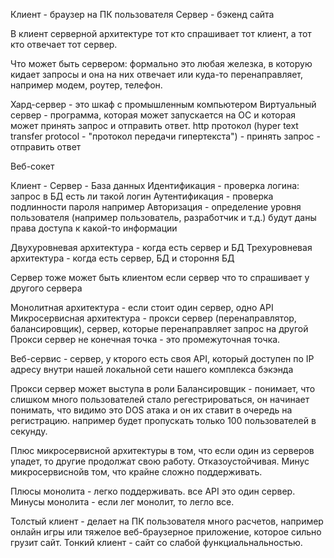 Клиент - браузер на ПК пользователя
Сервер - бэкенд сайта

В клиент серверной архитектуре тот кто спрашивает тот клиент, а тот кто отвечает тот сервер.

Что может быть сервером: формально это любая железка, в которую кидает запросы и она на них отвечает или куда-то перенаправляет, например модем, роутер, телефон.

Хард-сервер - это шкаф с промышленным компьютером
Виртуальный сервер - программа, которая может запускается на ОС и которая может принять запрос и отправить ответ.
http протокол (hyper text transfer protocol - "протокол передачи гипертекста") - принять запрос - отправить ответ

Веб-сокет



Клиент - Сервер - База данных
Идентификация - проверка логина: запрос в БД есть ли такой логин
Аутентификация - проверка подлинности пароля например
Авторизация - определение уровня пользователя (например пользователь, разработчик и т.д.) будут даны права доступа к какой-то информации

Двухуровневая архитектура - когда есть сервер и БД
Трехуровневая архитектура - когда есть сервер, БД и стороння БД

Сервер тоже может быть клиентом если сервер что то спрашивает у другого сервера

Монолитная архитектура - если стоит один сервер, одно API 
Микросервисная архитектура - прокси сервер (перенаправлятор, балансировщик), сервер, которые перенаправляет запрос на другой Прокси сервер не конечная точка - это промежуточная точка. 

Веб-сервис - сервер, у кторого есть своя API, который доступен по IP адресу внутри нашей локальной сети нашего комплекса бэкэнда

Прокси сервер может выступа в роли Балансировщик - понимает, что слишком много пользователей стало регестрироваться, он начинает понимать, что видимо это DOS атака и он их ставит в очередь на регистрацию. например будет пропускать только 100 пользователей в секунду. 

Плюс микросервисной архитектуры в том, что если один из серверов упадет, то другие продолжат свою работу. Отказоустойчивая.
Минус микросервиснойв том, что крайне сложно поддерживать. 

Плюсы монолита - легко поддерживать. все API это один сервер.
Минусы монолита - если лег монолит, то легло все.

Толстый клиент - делает на ПК пользователя много расчетов, например онлайн игры или тяжелое веб-браузерное приложение, которое сильно грузит сайт.
Тонкий клиент - сайт со слабой функциальнальностью.